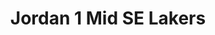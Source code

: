 ---
layout: post
title: "Jordan 1 Mid SE Lakers"
img: "https://stockx.imgix.net/Air-Jordan-1-Mid-SE-Lakers.png?fit=fill&bg=FFFFFF&w=300&h=214&auto=format,compress&trim=color&q=90&dpr=2&updated_at=1548818138"
release: "# of Sales: 585 "
new: "False"
url: "air-jordan-1-mid-se-lakers"
sec0: "Similar Shoes"
name00: "Jordan 2 Retro Quai 54 (GS)" 
url00: "jordan-2-retro-quai-54-gs"
img00: "Air-Jordan-2-Retro-Quai-54-GS.jpg"
name01: "Air Force 1 High PSNY Grey" 
url01: "nike-air-force-1-high-psny-grey"
img01: "Nike-Air-Force-1-High-PSNY-Grey.png"
name02: "Jordan Westbrook 0.2 Vachetta Tan" 
url02: "air-jordan-westbrook-0pt2-vachetta-tan"
img02: "Air-Jordan-Westbrook-0pt2-Vachetta-Tan.png"
name03: "Jordan 2 Retro Just Don Beach (GS)" 
url03: "jordan-2-retro-just-don-beach-gs"
img03: "Air-Jordan-2-Retro-Just-Don-Beach-GS.jpg"
name04: "Air Force 1 High Wheat 2016 (W)" 
url04: "nike-air-force-1-high-wheat-2016-w"
img04: "Nike-Air-Force-1-High-Wheat-2016-W.png"

sec2: "Higher Tops"
name20: "Air Force 1 High Wheat (2015)" 
url20: "air-force-1-high-wheat-2015"
img20: "Nike-Air-Force-1-High-Wheat-2015.jpg"
name21: "Air Force 1 High Wheat (2016)" 
url21: "nike-air-force-1-high-wheat-2016"
img21: "Nike-Air-Force-1-High-Wheat-2016.png"
name22: "Air Force 1 High Wheat 2015 (GS)" 
url22: "air-force-1-high-wheat-2015-gs"
img22: "Nike-Air-Force-1-High-Wheat-2015-GS.jpg"
name23: "LeBron 11 NSW King of Miami" 
url23: "lebron-11-nsw-king-of-miami"
img23: "Nike-Lebron-11-NSW-King-of-Miami.jpg"
name24: "Jordan 1 Retro High Wheat" 
url24: "air-jordan-1-retro-high-wheat"
img24: "Air-Jordan-1-Retro-High-Wheat.png"

sec3: "Lower Tops"
name30: "Jordan 1 Retro Low Swooshless Pink" 
url30: "jordan-1-retro-low-swooshless-pink"
img30: "Air-Jordan-1-Retro-Low-Swooshless-Pink.jpg"
name31: "Nike Flyknit Racer Goddess" 
url31: "nike-flyknit-racer-goddess"
img31: "Nike-Flyknit-Racer-Goddess.png"
name32: "ASICS Gel-Lyte III Ronnie Fieg x Nice Kicks 2.0" 
url32: "asics-gel-lyte-iii-ronnie-fieg-x-nice-kicks-2-0"
img32: "Asics-Gel-Lyte-III-Ronnie-Fieg-Nice-Kicks-2.jpg"
name33: "Nike SB Blazer Low AC Numbers Sail" 
url33: "nike-sb-blazer-low-ac-numbers-sail"
img33: "Nike-SB-Blazer-Low-AC-Numbers-Sail.png"
name34: "Converse One Star Ox Golf Le Fleur Burlap" 
url34: "converse-one-star-ox-golf-le-fleur-burlap"
img34: "Converse-One-Star-Ox-Golf-Le-Fleur-Burlap.png"

sec4: "More Red"
name40: "Jordan 2 Retro Quai 54 (GS)" 
url40: "jordan-2-retro-quai-54-gs"
img40: "Air-Jordan-2-Retro-Quai-54-GS.jpg"
name41: "Jordan Westbrook 0.2 Vachetta Tan" 
url41: "air-jordan-westbrook-0pt2-vachetta-tan"
img41: "Air-Jordan-Westbrook-0pt2-Vachetta-Tan.png"
name42: "Air Force 1 High PSNY Grey" 
url42: "nike-air-force-1-high-psny-grey"
img42: "Nike-Air-Force-1-High-PSNY-Grey.png"
name43: "adidas PureControl Ultra Boost Volt" 
url43: "adidas-purecontrol-ultra-boost-volt"
img43: "Adidas-PureControl-Ultra-Boost-Volt.jpg"
name44: "adidas Stan Smith Mid Jacquard Pharrell Chalk White" 
url44: "adidas-stan-smith-mid-jacquard-pharrell-chalk-white"
img44: "Adidas-Stan-Smith-Mid-Jacquard-Pharrell-Chalk-White.png"

sec5: "More Blue"
name50: "Nike Dunk SB Low Staple NYC Pigeon" 
url50: "nike-dunk-sb-low-staple-nyc-pigeon"
img50: "Nike-Dunk-SB-Low-Staple-NYC-Pigeon.jpg"
name51: "Nike Dunk SB Low Street Fighter Chun Li" 
url51: "nike-dunk-sb-low-street-fighter-chun-li"
img51: "Nike-Dunk-SB-Low-Street-Fighter-Chun-Li.jpg"
name52: "Kobe 11 Elite Low Master of Innovation" 
url52: "kobe-11-elite-low-master-of-innovation"
img52: "Nike-Kobe-11-Master-Of-Innovation.jpg"
name53: "Nike Dunk SB Low Eric Koston" 
url53: "nike-dunk-sb-low-eric-koston"
img53: "Nike-Dunk-SB-Low-Eric-Koston.jpg"
name54: "adidas Stan Smith Primeknit Solid Grey" 
url54: "adidas-stan-smith-primeknit-solid-grey"
img54: "Adidas-Stan-Smith-Primeknit-Solid-Grey.jpg"

sec1: "Matching Streetwear"
name10: "Bape Color Camo Mad Face Wide Crewneck Black" 
url10: "bape-color-camo-mad-face-wide-crewneck-black"
img10: "products/streetwear/Bape-Color-Camo-Mad-Face-Wide-Crewneck-Black-2.jpg"
name11: "Kith Amherst Shearling Trucker Jacket Black" 
url11: "kith-amherst-shearling-trucker-jacket-black"
img11: "products/streetwear/Kith-Amherst-Shearling-Trucker-Jacket-Black.jpg"
name12: "Supreme Nike Trail Running Jacket Black" 
url12: "supreme-nike-trail-running-jacket-black"
img12: "products/streetwear/Supreme-Nike-Trail-Running-Jacket-Black.jpg"
name13: "Bape Cut Off College Turtle Neck Wide Sweat Sweat Navy" 
url13: "bape-cut-off-college-turtle-neck-wide-sweat-navy"
img13: "products/streetwear/Bape-Cut-Off-College-Turtle-Neck-Wide-Sweat-Navy.jpg"
name14: "Bape Gradation Camo Side Big Ape Head Tee Tee Black/Blue" 
url14: "bape-gradation-camo-side-big-ape-head-tee-black-blue"
img14: "products/streetwear/Bape-Gradation-Camo-Side-Big-Ape-Head-Tee-Black-Blue.jpg"

---